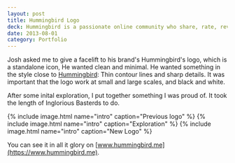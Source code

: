 ```yaml
---
layout: post
title: Hummingbird Logo
deck: Hummingbird is a passionate online community who share, rate, review, and talk about anime. It was started in late 2012 by the talented entrepeneur and self-declared anime-nerd, Josh Fabian.
date: 2013-08-01
category: Portfolio
---
```


Josh asked me to give a facelift to his brand's Hummingbird's logo, which is a standalone icon, He wanted clean and minimal. He wanted something in the style close to [Hummingbird](https://www.hummingbird.me): Thin contour lines and sharp details. It was important that the logo work at small and large scales, and black and white.

After some inital exploration, I put together something I was proud of. It took the length of Inglorious Basterds to do.

{% include image.html name="intro" caption="Previous logo" %}
{% include image.html name="intro" caption="Exploration" %}
{% include image.html name="intro" caption="New Logo" %}

You can see it in all it glory on [www.hummingbird.me](https://www.hummingbird.me).

